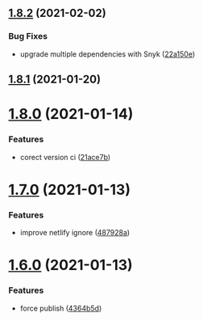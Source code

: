 ## [1.8.2](https://github.com/vlaraort/addon-screen-reader/compare/v1.8.1...v1.8.2) (2021-02-02)


### Bug Fixes

* upgrade multiple dependencies with Snyk ([22a150e](https://github.com/vlaraort/addon-screen-reader/commit/22a150ed57762bc1b2bfb6d2edeeb86bb42dfb6b))



## [1.8.1](https://github.com/vlaraort/addon-screen-reader/compare/v1.8.0...v1.8.1) (2021-01-20)



# [1.8.0](https://github.com/vlaraort/addon-screen-reader/compare/v1.7.0...v1.8.0) (2021-01-14)


### Features

* corect version ci ([21ace7b](https://github.com/vlaraort/addon-screen-reader/commit/21ace7bc63998e966c72cada2657b771c0b251be))



# [1.7.0](https://github.com/vlaraort/addon-screen-reader/compare/v1.6.0...v1.7.0) (2021-01-13)


### Features

* improve netlify ignore ([487928a](https://github.com/vlaraort/addon-screen-reader/commit/487928aa2b9cd4b246c1045a046d003fe0968d8a))



# [1.6.0](https://github.com/vlaraort/addon-screen-reader/compare/v1.5.0...v1.6.0) (2021-01-13)


### Features

* force publish ([4364b5d](https://github.com/vlaraort/addon-screen-reader/commit/4364b5d77634dadf6059422b8984d7ce5bba3cd9))



